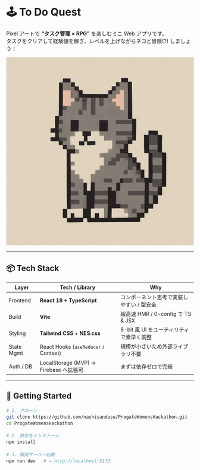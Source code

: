 # 🕹️ To Do Quest

Pixel アートで **“タスク管理 × RPG”** を楽しむミニ Web アプリです。  
タスクをクリアして経験値を稼ぎ、レベルを上げながらネコと冒険(?) しましょう！

<p align="center">
  <img src="docs/dotcat.png" width="600" alt="Screenshot">
</p>

---

## 📦 Tech Stack

| Layer      | Tech / Library | Why |
| ---------- | -------------- | --- |
| Frontend   | **React 18 + TypeScript** | コンポーネント思考で実装しやすい / 型安全 |
| Build      | **Vite**       | 超高速 HMR / 0-config で TS & JSX |
| Styling    | **Tailwind CSS** + **NES.css** | 8-bit 風 UI をユーティリティで素早く調整 |
| State Mgmt | React Hooks (`useReducer` / Context) | 規模が小さいため外部ライブラリ不要 |
| Auth / DB  | LocalStorage (MVP) → Firebase へ拡張可 | まずは依存ゼロで完結 |

---

## 🚀 Getting Started

```bash
# 1. クローン
git clone https://github.com/nashisandesu/ProgateWomensHackathon.git
cd ProgateWomensHackathon

# 2. 依存をインストール
npm install

# 3. 開発サーバー起動
npm run dev   # → http://localhost:5173
